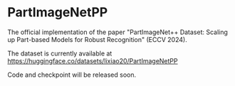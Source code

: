 # PartImageNetPP

The official implementation of the paper "PartImageNet++ Dataset: Scaling up Part-based Models for Robust Recognition" (ECCV 2024).

The dataset is currently available at https://huggingface.co/datasets/lixiao20/PartImageNetPP

Code and checkpoint will be released soon.

